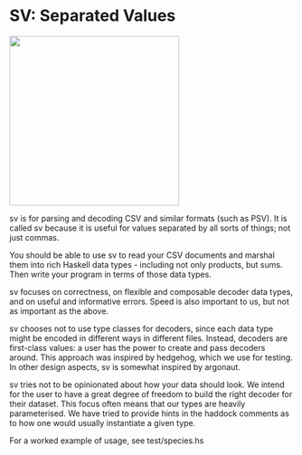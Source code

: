 # SV: Separated Values

<img src="http://i.imgur.com/0h9dFhl.png" width="300px"/>

sv is for parsing and decoding CSV and similar formats (such as PSV).
It is called sv because it is useful for values separated by all sorts
of things; not just commas.

You should be able to use sv to read your CSV documents and marshal them into
rich Haskell data types - including not only products, but sums. Then write
your program in terms of those data types.

sv focuses on correctness, on flexible and composable decoder data types,
and on useful and informative errors.
Speed is also important to us, but not as important as the above.

sv chooses not to use type classes for decoders, since each data type might
be encoded in different ways in different files. Instead, decoders are
first-class values: a user has the power to create and pass decoders around.
This approach was inspired by hedgehog, which we use for testing.
In other design aspects, sv is somewhat inspired by argonaut.

sv tries not to be opinionated about how your data should look. We intend for
the user to have a great degree of freedom to build the right decoder for
their dataset. This focus often means that our types are heavily
parameterised. We have tried to provide hints in the haddock comments as to
how one would usually instantiate a given type.

For a worked example of usage, see test/species.hs
